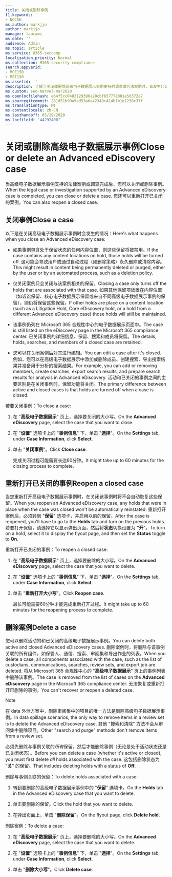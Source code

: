 ```yaml
---
title: 关闭或删除事例
f1.keywords:
- NOCSH
ms.author: markjjo
author: markjjo
manager: laurawi
ms.date: ''
audience: Admin
ms.topic: article
ms.service: O365-seccomp
localization_priority: Normal
ms.collection: M365-security-compliance
search.appverid:
- MOE150
- MET150
ms.assetid: ''
description: 了解当关闭或删除高级电子数据展示事例支持的调查或合法案例时，会发生什么情况。
ms.custom: seo-marvel-mar2020
ms.openlocfilehash: e64f5cc0483129396a28cbf657778001e5d372a7
ms.sourcegitcommit: 261d51b90a9ad53a6a42348c414b1b1e1230c37f
ms.translationtype: MT
ms.contentlocale: zh-CN
ms.lasthandoff: 05/19/2020
ms.locfileid: "44292408"
---
```

# <a name="close-or-delete-an-advanced-ediscovery-case"></a><span data-ttu-id="75811-103">关闭或删除高级电子数据展示事例</span><span class="sxs-lookup"><span data-stu-id="75811-103">Close or delete an Advanced eDiscovery case</span></span>

<span data-ttu-id="75811-104">当高级电子数据展示事例支持的法律案例或调查完成后，您可以关闭或删除事例。</span><span class="sxs-lookup"><span data-stu-id="75811-104">When the legal case or investigation supported by an Advanced eDiscovery case is completed, you can close or delete a case.</span></span> <span data-ttu-id="75811-105">您还可以重新打开已关闭的案例。</span><span class="sxs-lookup"><span data-stu-id="75811-105">You can also reopen a closed case.</span></span>

## <a name="close-a-case"></a><span data-ttu-id="75811-106">关闭事例</span><span class="sxs-lookup"><span data-stu-id="75811-106">Close a case</span></span>

<span data-ttu-id="75811-107">以下是在关闭高级电子数据展示事例时会发生的情况：</span><span class="sxs-lookup"><span data-stu-id="75811-107">Here's what happens when you close an Advanced eDiscovery case:</span></span>

- <span data-ttu-id="75811-108">如果事例包含处于保留状态的任何内容位置，则这些保留将被禁用。</span><span class="sxs-lookup"><span data-stu-id="75811-108">If the case contains any content locations on hold, those holds will be turned off.</span></span> <span data-ttu-id="75811-109">这可能会导致用户或通过自动过程（如删除策略）永久删除或清除内容。</span><span class="sxs-lookup"><span data-stu-id="75811-109">This might result in content being permanently deleted or purged, either by the user or by an automated process, such as a deletion policy.</span></span>

- <span data-ttu-id="75811-110">仅关闭案例只会关闭与该案例相关的保留。</span><span class="sxs-lookup"><span data-stu-id="75811-110">Closing a case only turns off the holds that are associated with that case.</span></span> <span data-ttu-id="75811-111">如果其他保留项放置在内容位置（如诉讼保留、核心电子数据展示保留或来自不同高级电子数据展示事例的保留），则仍将保留这些保留。</span><span class="sxs-lookup"><span data-stu-id="75811-111">If other holds are place on a content location (such as a Litigation Hold, Core eDiscovery hold, or a hold from a different Advanced eDiscovery case) those holds will still be maintained.</span></span>

- <span data-ttu-id="75811-112">该事例仍列在 Microsoft 365 合规性中心的电子数据展示页面中。</span><span class="sxs-lookup"><span data-stu-id="75811-112">The case is still listed on the eDiscovery page in the Microsoft 365 compliance center.</span></span> <span data-ttu-id="75811-113">已关闭事例的详细信息、保留、搜索和成员将保留。</span><span class="sxs-lookup"><span data-stu-id="75811-113">The details, holds, searches, and members of a closed case are retained.</span></span>

- <span data-ttu-id="75811-114">您可以在关闭案例后对其进行编辑。</span><span class="sxs-lookup"><span data-stu-id="75811-114">You can edit a case after it's closed.</span></span> <span data-ttu-id="75811-115">例如，您可以在高级电子数据展示中添加或删除成员、创建搜索、导出搜索结果并准备用于分析的搜索结果。</span><span class="sxs-lookup"><span data-stu-id="75811-115">For example, you can add or removing members, create searches, export search results, and prepare search results for analysis in Advanced eDiscovery.</span></span> <span data-ttu-id="75811-116">活动和已关闭的事例之间的主要区别是在关闭事例时，保留功能将关闭。</span><span class="sxs-lookup"><span data-stu-id="75811-116">The primary difference between active and closed cases is that holds are turned off when a case is closed.</span></span>

<span data-ttu-id="75811-117">若要关闭事例：</span><span class="sxs-lookup"><span data-stu-id="75811-117">To close a case:</span></span>

1. <span data-ttu-id="75811-118">在 "**高级电子数据展示**" 页上，选择要关闭的大小写。</span><span class="sxs-lookup"><span data-stu-id="75811-118">On the **Advanced eDiscovery** page, select the case that you want to close.</span></span>

2. <span data-ttu-id="75811-119">在 "**设置**" 选项卡上的 "**事例信息**" 下，单击 "**选择**"。</span><span class="sxs-lookup"><span data-stu-id="75811-119">On the **Settings** tab, under **Case Information**, click **Select**.</span></span>

3. <span data-ttu-id="75811-120">单击 "**关闭事例**"。</span><span class="sxs-lookup"><span data-stu-id="75811-120">Click **Close case**.</span></span>

   <span data-ttu-id="75811-121">完成关闭过程可能需要长达60分钟。</span><span class="sxs-lookup"><span data-stu-id="75811-121">It might take up to 60 minutes for the closing process to complete.</span></span>

## <a name="reopen-a-closed-case"></a><span data-ttu-id="75811-122">重新打开已关闭的事例</span><span class="sxs-lookup"><span data-stu-id="75811-122">Reopen a closed case</span></span>

<span data-ttu-id="75811-123">当您重新打开高级电子数据展示事例时，在关闭该事例时将不会自动恢复这些保留。</span><span class="sxs-lookup"><span data-stu-id="75811-123">When you reopen an Advanced eDiscovery case, any holds that were in place when the case was closed won't be automatically reinstated.</span></span> <span data-ttu-id="75811-124">重新打开案例后，必须转到 "**保留**" 选项卡，并启用以前的保留。</span><span class="sxs-lookup"><span data-stu-id="75811-124">After the case is reopened, you'll have to go to the **Holds** tab and turn on the previous holds.</span></span> <span data-ttu-id="75811-125">若要打开保留，请选择它以显示弹出页面，然后将**状态**切换设置为 **"开**"。</span><span class="sxs-lookup"><span data-stu-id="75811-125">To turn on a hold, select it to display the flyout page, and then set the **Status** toggle to **On**.</span></span>

<span data-ttu-id="75811-126">重新打开已关闭的事例：</span><span class="sxs-lookup"><span data-stu-id="75811-126">To reopen a closed case:</span></span>

1. <span data-ttu-id="75811-127">在 "**高级电子数据展示**" 页上，选择要删除的大小写。</span><span class="sxs-lookup"><span data-stu-id="75811-127">On the **Advanced eDiscovery** page, select the case that you want to delete.</span></span>

2. <span data-ttu-id="75811-128">在 "**设置**" 选项卡上的 "**事例信息**" 下，单击 "**选择**"。</span><span class="sxs-lookup"><span data-stu-id="75811-128">On the **Settings** tab, under **Case Information**, click **Select**.</span></span>

3. <span data-ttu-id="75811-129">单击 "**重新打开大小写**"。</span><span class="sxs-lookup"><span data-stu-id="75811-129">Click **Reopen case**.</span></span>

   <span data-ttu-id="75811-130">最长可能需要60分钟才能完成重新打开过程。</span><span class="sxs-lookup"><span data-stu-id="75811-130">It might take up to 60 minutes for the reopening process to complete.</span></span>

## <a name="delete-a-case"></a><span data-ttu-id="75811-131">删除案例</span><span class="sxs-lookup"><span data-stu-id="75811-131">Delete a case</span></span>

<span data-ttu-id="75811-132">您可以删除活动的和已关闭的高级电子数据展示事例。</span><span class="sxs-lookup"><span data-stu-id="75811-132">You can delete both active and closed Advanced eDiscovery cases.</span></span> <span data-ttu-id="75811-133">删除案例时，将删除与该事例关联的所有组件，如保管人、通信、搜索、审阅集和导出作业的列表。</span><span class="sxs-lookup"><span data-stu-id="75811-133">When you delete a case, all components associated with the case, such as the list of custodians, communications, searches, review sets, and export job are deleted.</span></span> <span data-ttu-id="75811-134">将从 Microsoft 365 合规性中心的 "**高级电子数据展示**" 页上的事例列表中删除该事例。</span><span class="sxs-lookup"><span data-stu-id="75811-134">The case is removed from the list of cases on the **Advanced eDiscovery** page in the Microsoft 365 compliance center.</span></span> <span data-ttu-id="75811-135">无法恢复或重新打开已删除的事例。</span><span class="sxs-lookup"><span data-stu-id="75811-135">You can't recover or reopen a deleted case.</span></span>

> [!NOTE]
> <span data-ttu-id="75811-136">在 data 外泄方案中，删除审阅集中的项目的唯一方法是删除高级电子数据展示事例。</span><span class="sxs-lookup"><span data-stu-id="75811-136">In data spillage scenarios, the only way to remove items in a review set is to delete the Advanced eDiscovery case.</span></span> <span data-ttu-id="75811-137">其他 "搜索和清除" 方法不会从审阅集中删除项目。</span><span class="sxs-lookup"><span data-stu-id="75811-137">Other "search and purge" methods don't remove items from a review set.</span></span>

<span data-ttu-id="75811-138">必须先删除与事例关联的*所有*保留，然后才能删除事例（无论是处于活动状态还是已关闭状态）。</span><span class="sxs-lookup"><span data-stu-id="75811-138">Before you can delete a case (whether it's active or closed), you must first delete *all* holds associated with the case.</span></span> <span data-ttu-id="75811-139">这包括删除状态为 "**关**" 的保留。</span><span class="sxs-lookup"><span data-stu-id="75811-139">That includes deleting holds with a status of **Off**.</span></span>

<span data-ttu-id="75811-140">删除与事例关联的保留：</span><span class="sxs-lookup"><span data-stu-id="75811-140">To delete holds associated with a case:</span></span>

1. <span data-ttu-id="75811-141">转到要删除的高级电子数据展示事例中的 "**保留**" 选项卡。</span><span class="sxs-lookup"><span data-stu-id="75811-141">Go the **Holds** tab in the Advanced eDiscovery case that you want to delete.</span></span>

2. <span data-ttu-id="75811-142">单击要删除的保留。</span><span class="sxs-lookup"><span data-stu-id="75811-142">Click the hold that you want to delete.</span></span>

3. <span data-ttu-id="75811-143">在弹出页面上，单击 "**删除保留**"。</span><span class="sxs-lookup"><span data-stu-id="75811-143">On the flyout page, click **Delete hold**.</span></span>

<span data-ttu-id="75811-144">删除案例：</span><span class="sxs-lookup"><span data-stu-id="75811-144">To delete a case:</span></span>

1. <span data-ttu-id="75811-145">在 "**高级电子数据展示**" 页上，选择要删除的大小写。</span><span class="sxs-lookup"><span data-stu-id="75811-145">On the **Advanced eDiscovery** page, select the case that you want to delete.</span></span>

2. <span data-ttu-id="75811-146">在 "**设置**" 选项卡上的 "**事例信息**" 下，单击 "**选择**"。</span><span class="sxs-lookup"><span data-stu-id="75811-146">On the **Settings** tab, under **Case Information**, click **Select**.</span></span>

3. <span data-ttu-id="75811-147">单击 "**删除大小写**"。</span><span class="sxs-lookup"><span data-stu-id="75811-147">Click **Delete case**.</span></span>
